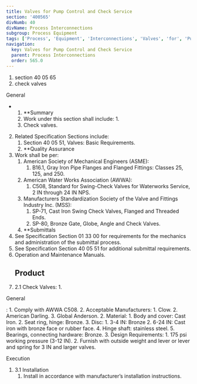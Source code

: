 ```yaml
---
title: Valves for Pump Control and Check Service
section: '400565'
divNumb: 40
divName: Process Interconnections
subgroup: Process Equipment
tags: ['Process', 'Equipment', 'Interconnections', 'Valves', 'for', 'Pump', 'Control', 'Check', 'Service']
navigation:
  key: Valves for Pump Control and Check Service
  parent: Process Interconnections
  order: 565.0
---
```


   1. section 40 05 65
   1. check valves

General

* 
	1. **Summary
   1. Work under this section shall include:
      1. 
	1. Check valves.
2. Related Specification Sections include:
	1. Section 40 05 51, Valves: Basic Requirements.
	2. **Quality Assurance
3. Work shall be per:
	1. American Society of Mechanical Engineers (ASME):
		1. B16.1, Gray Iron Pipe Flanges and Flanged Fittings: Classes 25, 125, and 250.
	2. American Water Works Association (AWWA):
		1. C508, Standard for Swing-Check Valves for Waterworks Service, 2 IN through 24 IN NPS.
	3. Manufacturers Standardization Society of the Valve and Fittings Industry Inc. (MSS):
		1. SP-71, Cast Iron Swing Check Valves, Flanged and Threaded Ends.
		2. SP-80, Bronze Gate, Globe, Angle and Check Valves.
	4. **Submittals
4. See Specification Section 01 33 00 for requirements for the mechanics and administration of the submittal process.
5. See Specification Section 40 05 51 for additional submittal requirements.
6. Operation and Maintenance Manuals.
   ## Product
1. 2.1 Check Valves:
      1. 

General

:
	1. Comply with AWWA C508.
	2. Acceptable Manufacturers:
		1. Clow.
		2. American Darling.
		3. Global Anderson.
2. Material:
	1. Body and cover: Cast Iron.
	2. Seat ring, hinge: Bronze.
	3. Disc:
		1. 3-4 IN: Bronze
		2. 6-24 IN: Cast iron with bronze face or rubber face.
	4. Hinge shaft: stainless steel.
	5. Bearings, connecting hardware: Bronze.
3. Design Requirements:
	1. 175 psi working pressure (3-12 IN).
	2. Furnish with outside weight and lever or lever and spring for 3 IN and larger valves.

Execution
1. 3.1 Installation
   1. Install in accordance with manufacturer’s installation instructions. 

